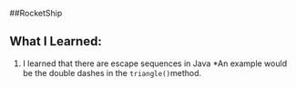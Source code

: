 ##RocketShip
## What I Learned:
1. I learned that there are escape sequences in Java
*An example would be the double dashes in the `triangle()`method. 
